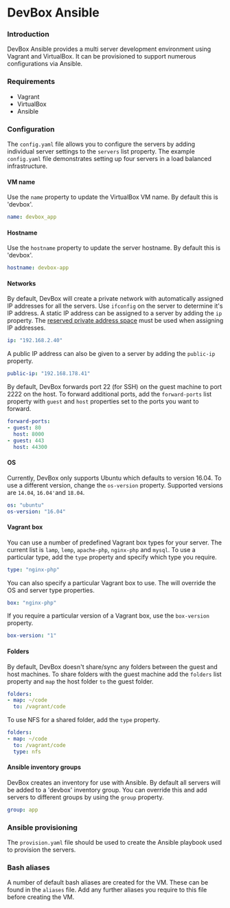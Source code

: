 # DevBox Ansible

### Introduction
DevBox Ansible provides a multi server development environment using Vagrant and VirtualBox. It can be provisioned to support numerous configurations via Ansible.


### Requirements
- Vagrant
- VirtualBox
- Ansible


### Configuration
The `config.yaml` file allows you to configure the servers by adding individual server settings to the `servers` list property. The example `config.yaml` file demonstrates setting up four servers in a load balanced infrastructure.


#### VM name
Use the `name` property to update the VirtualBox VM name. By default this is 'devbox'.
```yaml
name: devbox_app
```


#### Hostname
Use the `hostname` property to update the server hostname. By default this is 'devbox'.
```yaml
hostname: devbox-app
```


#### Networks
By default, DevBox will create a private network with automatically assigned IP addresses for all the servers. Use `ifconfig` on the server to determine it's IP address. A static IP address can be assigned to a server by adding the `ip` property. The [reserved private address space](https://en.wikipedia.org/wiki/Private_network#Private_IPv4_address_spaces) must be used when assigning IP addresses.
```yaml
ip: "192.168.2.40"
```

A public IP address can also be given to a server by adding the `public-ip` property.
```yaml
public-ip: "192.168.178.41"
```

By default, DevBox forwards port 22 (for SSH) on the guest machine to port 2222 on the host. To forward additional ports, add the `forward-ports` list property with `guest` and `host` properties set to the ports you want to forward.
```yaml
forward-ports:
- guest: 80
  host: 8000
- guest: 443
  host: 44300
```


#### OS
Currently, DevBox only supports Ubuntu which defaults to version 16.04. To use a different version, change the `os-version` property. Supported versions are `14.04`, `16.04'`and `18.04`.
```yaml
os: "ubuntu"
os-version: "16.04"
```

#### Vagrant box
You can use a number of predefined Vagrant box types for your server. The current list is `lamp`, `lemp`, `apache-php`, `nginx-php` and `mysql`. To use a particular type, add the `type` property and specify which type you require.
```yaml
type: "nginx-php"
```

You can also specify a particular Vagrant box to use. The will override the OS and server type properties.
```yaml
box: "nginx-php"
```

If you require a particular version of a Vagrant box, use the `box-version` property.
```yaml
box-version: "1"
```


#### Folders
By default, DevBox doesn't share/sync any folders between the guest and host machines. To share folders with the guest machine add the `folders` list property and `map` the host folder `to` the guest folder.
```yaml
folders:
- map: ~/code
  to: /vagrant/code
```

To use NFS for a shared folder, add the `type` property.
```yaml
folders:
- map: ~/code
  to: /vagrant/code
  type: nfs
```


#### Ansible inventory groups
DevBox creates an inventory for use with Ansible. By default all servers will be added to a 'devbox' inventory group. You can override this and add servers to different groups by using the `group` property.
```yaml
group: app
```


### Ansible provisioning
The `provision.yaml` file should be used to create the Ansible playbook used to provision the servers.


### Bash aliases
A number of default bash aliases are created for the VM. These can be found in the `aliases` file. Add any further aliases you require to this file before creating the VM.
